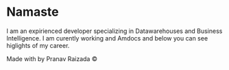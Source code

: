 # Namaste
I am an expirienced developer specializing in Datawarehouses and Business Intelligence.
I am curently working and Amdocs and below you can see higlights of my career.

<footer>
<p>Made with by Pranav Raizada &copy;</p>
</footer>
